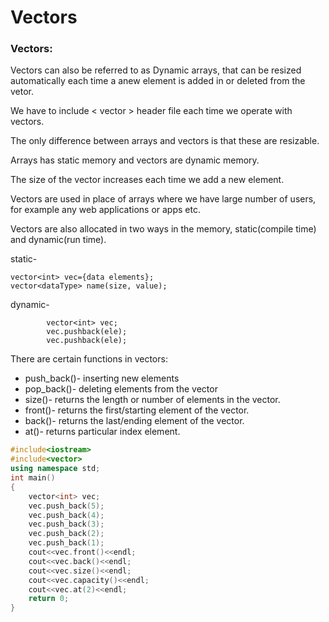 # Vectors

### Vectors:

Vectors can also be referred to as Dynamic arrays, that can be resized automatically each time a anew element is added in or deleted from the vetor.

We have to include < vector > header file each time we operate with vectors.

The only difference between arrays and vectors is that these are resizable.

Arrays has static memory and vectors are dynamic memory.

The size of the vector increases each time we add a new element.

Vectors are used in place of arrays where we have large number of users, for example any web applications or apps etc.

Vectors are also allocated in two ways in the memory, static(compile time) and dynamic(run time).

static-
```
vector<int> vec={data elements};
vector<dataType> name(size, value); 
```

dynamic-
```
        vector<int> vec;
        vec.pushback(ele);        
        vec.pushback(ele);
 ```
       
There are certain functions in vectors:
- push_back()- inserting new elements
- pop_back()- deleting elements from the vector
- size()- returns the length or number of elements in the vector.
- front()- returns the first/starting element of the vector.
- back()- returns the last/ending element of the vector.
- at()- returns particular index element.

``` C++
#include<iostream>
#include<vector>
using namespace std;
int main()
{
	vector<int> vec;
	vec.push_back(5);
	vec.push_back(4);
	vec.push_back(3);
	vec.push_back(2);
	vec.push_back(1);
	cout<<vec.front()<<endl;
	cout<<vec.back()<<endl;
	cout<<vec.size()<<endl;
	cout<<vec.capacity()<<endl;
	cout<<vec.at(2)<<endl;
	return 0;
}
```

